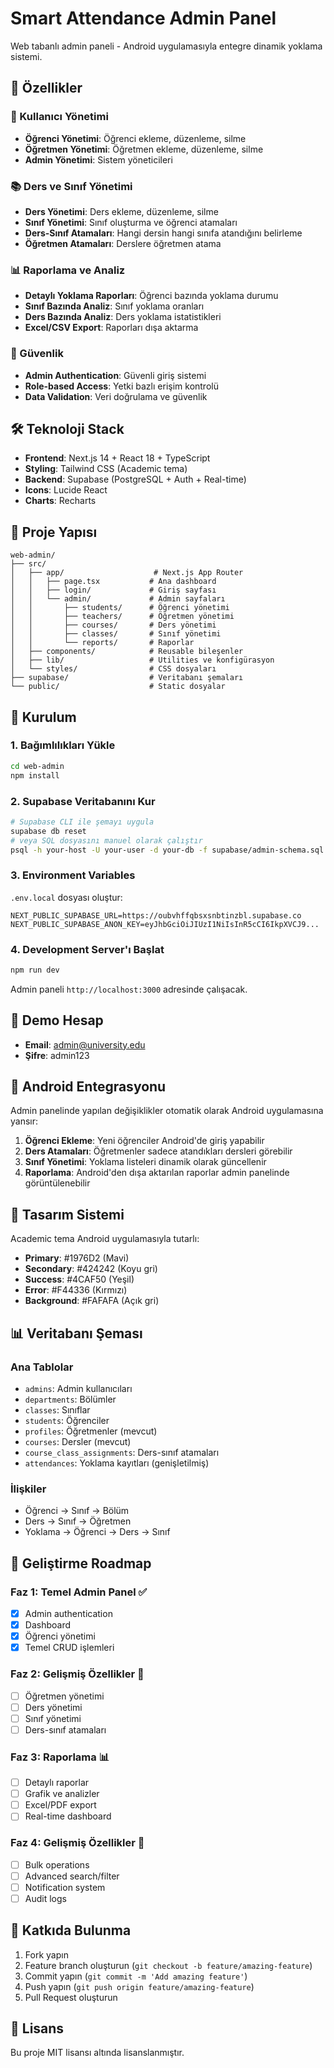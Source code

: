 # Smart Attendance Admin Panel

Web tabanlı admin paneli - Android uygulamasıyla entegre dinamik yoklama sistemi.

## 🚀 Özellikler

### 👥 Kullanıcı Yönetimi
- **Öğrenci Yönetimi**: Öğrenci ekleme, düzenleme, silme
- **Öğretmen Yönetimi**: Öğretmen ekleme, düzenleme, silme
- **Admin Yönetimi**: Sistem yöneticileri

### 📚 Ders ve Sınıf Yönetimi
- **Ders Yönetimi**: Ders ekleme, düzenleme, silme
- **Sınıf Yönetimi**: Sınıf oluşturma ve öğrenci atamaları
- **Ders-Sınıf Atamaları**: Hangi dersin hangi sınıfa atandığını belirleme
- **Öğretmen Atamaları**: Derslere öğretmen atama

### 📊 Raporlama ve Analiz
- **Detaylı Yoklama Raporları**: Öğrenci bazında yoklama durumu
- **Sınıf Bazında Analiz**: Sınıf yoklama oranları
- **Ders Bazında Analiz**: Ders yoklama istatistikleri
- **Excel/CSV Export**: Raporları dışa aktarma

### 🔐 Güvenlik
- **Admin Authentication**: Güvenli giriş sistemi
- **Role-based Access**: Yetki bazlı erişim kontrolü
- **Data Validation**: Veri doğrulama ve güvenlik

## 🛠️ Teknoloji Stack

- **Frontend**: Next.js 14 + React 18 + TypeScript
- **Styling**: Tailwind CSS (Academic tema)
- **Backend**: Supabase (PostgreSQL + Auth + Real-time)
- **Icons**: Lucide React
- **Charts**: Recharts

## 📁 Proje Yapısı

```
web-admin/
├── src/
│   ├── app/                    # Next.js App Router
│   │   ├── page.tsx           # Ana dashboard
│   │   ├── login/             # Giriş sayfası
│   │   └── admin/             # Admin sayfaları
│   │       ├── students/      # Öğrenci yönetimi
│   │       ├── teachers/      # Öğretmen yönetimi
│   │       ├── courses/       # Ders yönetimi
│   │       ├── classes/       # Sınıf yönetimi
│   │       └── reports/       # Raporlar
│   ├── components/            # Reusable bileşenler
│   ├── lib/                   # Utilities ve konfigürasyon
│   └── styles/                # CSS dosyaları
├── supabase/                  # Veritabanı şemaları
└── public/                    # Static dosyalar
```

## 🚀 Kurulum

### 1. Bağımlılıkları Yükle
```bash
cd web-admin
npm install
```

### 2. Supabase Veritabanını Kur
```bash
# Supabase CLI ile şemayı uygula
supabase db reset
# veya SQL dosyasını manuel olarak çalıştır
psql -h your-host -U your-user -d your-db -f supabase/admin-schema.sql
```

### 3. Environment Variables
`.env.local` dosyası oluştur:
```env
NEXT_PUBLIC_SUPABASE_URL=https://oubvhffqbsxsnbtinzbl.supabase.co
NEXT_PUBLIC_SUPABASE_ANON_KEY=eyJhbGciOiJIUzI1NiIsInR5cCI6IkpXVCJ9...
```

### 4. Development Server'ı Başlat
```bash
npm run dev
```

Admin paneli `http://localhost:3000` adresinde çalışacak.

## 🔑 Demo Hesap

- **Email**: admin@university.edu
- **Şifre**: admin123

## 📱 Android Entegrasyonu

Admin panelinde yapılan değişiklikler otomatik olarak Android uygulamasına yansır:

1. **Öğrenci Ekleme**: Yeni öğrenciler Android'de giriş yapabilir
2. **Ders Atamaları**: Öğretmenler sadece atandıkları dersleri görebilir
3. **Sınıf Yönetimi**: Yoklama listeleri dinamik olarak güncellenir
4. **Raporlama**: Android'den dışa aktarılan raporlar admin panelinde görüntülenebilir

## 🎨 Tasarım Sistemi

Academic tema Android uygulamasıyla tutarlı:
- **Primary**: #1976D2 (Mavi)
- **Secondary**: #424242 (Koyu gri)
- **Success**: #4CAF50 (Yeşil)
- **Error**: #F44336 (Kırmızı)
- **Background**: #FAFAFA (Açık gri)

## 📊 Veritabanı Şeması

### Ana Tablolar
- `admins`: Admin kullanıcıları
- `departments`: Bölümler
- `classes`: Sınıflar
- `students`: Öğrenciler
- `profiles`: Öğretmenler (mevcut)
- `courses`: Dersler (mevcut)
- `course_class_assignments`: Ders-sınıf atamaları
- `attendances`: Yoklama kayıtları (genişletilmiş)

### İlişkiler
- Öğrenci → Sınıf → Bölüm
- Ders → Sınıf → Öğretmen
- Yoklama → Öğrenci → Ders → Sınıf

## 🔄 Geliştirme Roadmap

### Faz 1: Temel Admin Panel ✅
- [x] Admin authentication
- [x] Dashboard
- [x] Öğrenci yönetimi
- [x] Temel CRUD işlemleri

### Faz 2: Gelişmiş Özellikler 🚧
- [ ] Öğretmen yönetimi
- [ ] Ders yönetimi
- [ ] Sınıf yönetimi
- [ ] Ders-sınıf atamaları

### Faz 3: Raporlama 📊
- [ ] Detaylı raporlar
- [ ] Grafik ve analizler
- [ ] Excel/PDF export
- [ ] Real-time dashboard

### Faz 4: Gelişmiş Özellikler 🚀
- [ ] Bulk operations
- [ ] Advanced search/filter
- [ ] Notification system
- [ ] Audit logs

## 🤝 Katkıda Bulunma

1. Fork yapın
2. Feature branch oluşturun (`git checkout -b feature/amazing-feature`)
3. Commit yapın (`git commit -m 'Add amazing feature'`)
4. Push yapın (`git push origin feature/amazing-feature`)
5. Pull Request oluşturun

## 📄 Lisans

Bu proje MIT lisansı altında lisanslanmıştır.


